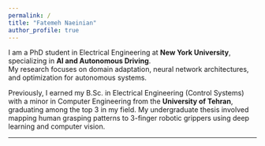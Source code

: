 ```yaml
---
permalink: /
title: "Fatemeh Naeinian"
author_profile: true
---
```


I am a PhD student in Electrical Engineering at **New York University**, specializing in **AI and Autonomous Driving**.  
My research focuses on domain adaptation, neural network architectures, and optimization for autonomous systems.

Previously, I earned my B.Sc. in Electrical Engineering (Control Systems) with a minor in Computer Engineering from the **University of Tehran**, graduating among the top 3 in my field. My undergraduate thesis involved mapping human grasping patterns to 3-finger robotic grippers using deep learning and computer vision.

---


